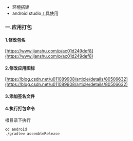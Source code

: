 - 环境搭建  
- android studio工具使用
  
### 一.应用打包
#### 1.修改包名
[https://www.jianshu.com/p/ac01d249def8](https://www.jianshu.com/p/ac01d249def8)
#### 2.修改应用图标
[https://blog.csdn.net/u011089908/article/details/80506632](https://blog.csdn.net/u011089908/article/details/80506632)
#### 3.添加签名文件

#### 4.执行打包命令
根目录下执行
```
cd android
./gradlew assembleRelease
```